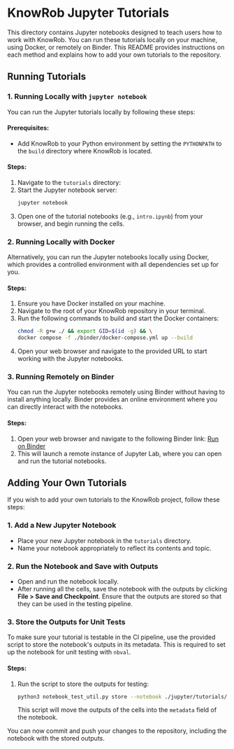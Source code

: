 # KnowRob Jupyter Tutorials

This directory contains Jupyter notebooks designed to teach users how to work with KnowRob. You can run these tutorials locally on your machine, using Docker, or remotely on Binder. This README provides instructions on each method and explains how to add your own tutorials to the repository.

## Running Tutorials

### 1. Running Locally with `jupyter notebook`

You can run the Jupyter tutorials locally by following these steps:

#### Prerequisites:
- Add KnowRob to your Python environment by setting the `PYTHONPATH` to the `build` directory where KnowRob is located.

#### Steps:

1. Navigate to the `tutorials` directory:
2. Start the Jupyter notebook server:
   ```bash
   jupyter notebook
   ```
3. Open one of the tutorial notebooks (e.g., `intro.ipynb`) from your browser, and begin running the cells.

### 2. Running Locally with Docker

Alternatively, you can run the Jupyter notebooks locally using Docker, which provides a controlled environment with all dependencies set up for you.

#### Steps:
1. Ensure you have Docker installed on your machine.
2. Navigate to the root of your KnowRob repository in your terminal.
3. Run the following commands to build and start the Docker containers:
   ```bash
   chmod -R g+w ./ && export GID=$(id -g) && \
   docker compose -f ./binder/docker-compose.yml up --build
   ```
4. Open your web browser and navigate to the provided URL to start working with the Jupyter notebooks.

### 3. Running Remotely on Binder

You can run the Jupyter notebooks remotely using Binder without having to install anything locally. Binder provides an online environment where you can directly interact with the notebooks.

#### Steps:
1. Open your web browser and navigate to the following Binder link:
   [Run on Binder](https://binder.intel4coro.de/v2/gh/knowrob/knowrob.git/dev?labpath=jupyter%2Fintro.ipynb)
2. This will launch a remote instance of Jupyter Lab, where you can open and run the tutorial notebooks.

## Adding Your Own Tutorials

If you wish to add your own tutorials to the KnowRob project, follow these steps:

### 1. Add a New Jupyter Notebook
- Place your new Jupyter notebook in the `tutorials` directory.
- Name your notebook appropriately to reflect its contents and topic.

### 2. Run the Notebook and Save with Outputs
- Open and run the notebook locally.
- After running all the cells, save the notebook with the outputs by clicking **File > Save and Checkpoint**. Ensure that the outputs are stored so that they can be used in the testing pipeline.

### 3. Store the Outputs for Unit Tests
To make sure your tutorial is testable in the CI pipeline, use the provided script to store the notebook's outputs in its metadata. This is required to set up the notebook for unit testing with `nbval`.

#### Steps:
1. Run the script to store the outputs for testing:
   ```bash
   python3 notebook_test_util.py store --notebook ./jupyter/tutorials/<your-notebook>.ipynb
   ```
   This script will move the outputs of the cells into the `metadata` field of the notebook.
   
You can now commit and push your changes to the repository, including the notebook with the stored outputs.